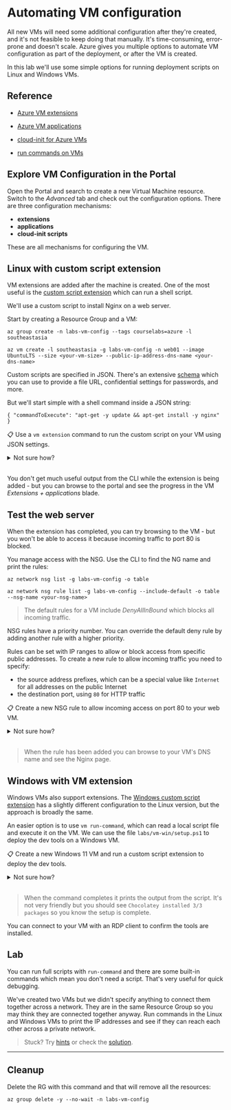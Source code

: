 # Automating VM configuration

All new VMs will need some additional configuration after they're created, and it's not feasible to keep doing that manually. It's time-consuming, error-prone and doesn't scale. Azure gives you multiple options to automate VM configuration as part of the deployment, or after the VM is created. 

In this lab we'll use some simple options for running deployment scripts on Linux and Windows VMs. 

## Reference

- [Azure VM extensions](https://docs.microsoft.com/en-us/azure/virtual-machines/extensions/overview)

- [Azure VM applications](https://docs.microsoft.com/en-us/azure/virtual-machines/vm-applications-how-to?tabs=portal)

- [cloud-init for Azure VMs](https://docs.microsoft.com/en-us/azure/virtual-machines/linux/cloud-init-deep-dive)

- [run commands on VMs](https://docs.microsoft.com/en-us/azure/virtual-machines/run-command-overview)


## Explore VM Configuration in the Portal

Open the Portal and search to create a new Virtual Machine resource. Switch to the _Advanced_ tab and check out the configuration options. There are three configuration mechanisms:

- **extensions** 
- **applications**
- **cloud-init scripts**

These are all mechanisms for configuring the VM.

## Linux with custom script extension

VM extensions are added after the machine is created. One of the most useful is the [custom script extension](https://docs.microsoft.com/en-us/azure/virtual-machines/extensions/custom-script-linux) which can run a shell script.

We'll use a custom script to install Nginx on a web server.

Start by creating a Resource Group and a VM:

```
az group create -n labs-vm-config --tags courselabs=azure -l southeastasia

az vm create -l southeastasia -g labs-vm-config -n web01 --image UbuntuLTS --size <your-vm-size> --public-ip-address-dns-name <your-dns-name>
```

Custom scripts are specified in JSON. There's an extensive [schema](https://docs.microsoft.com/en-us/azure/virtual-machines/extensions/custom-script-linux#extension-schema) which you can use to provide a file URL, confidential settings for passwords, and more. 

But we'll start simple with a shell command inside a JSON string:

```
{ "commandToExecute": "apt-get -y update && apt-get install -y nginx" }
```

📋 Use a `vm extension` command to run the custom script on your VM using JSON settings.

<details>
  <summary>Not sure how?</summary>

Navigate through the help text and you'll see the `set` command applies the extension:

```
az vm extension --help

az vm extension set --help
```

The syntax is a bit clunky because it's the same command for all extensions, so the spec goes into the `settings` parameter. It's easiest to store the JSON string in a variable, but they are treated differently in Bash and PowerShell:

```
# in PowerShell:
$json='{ ""commandToExecute"": ""apt-get -y update && apt-get install -y nginx"" }'

# or Bash:
json='{ "commandToExecute": "apt-get -y update && apt-get install -y nginx" }'
```

Now you can set the custom script extension to run the shell script on the VM:

```
# add the extension:
az vm extension set -g labs-vm-config --vm-name web01 --name customScript --publisher Microsoft.Azure.Extensions --settings "$json"
```

</details><br/>

You don't get much useful output from the CLI while the extension is being added - but you can browse to the portal and see the progress in the VM _Extensions + applications_ blade.

## Test the web server

When the extension has completed, you can try browsing to the VM - but you won't be able to access it because incoming traffic to port 80 is blocked.

You manage access with the NSG. Use the CLI to find the NG name and print the rules:

```
az network nsg list -g labs-vm-config -o table

az network nsg rule list -g labs-vm-config --include-default -o table --nsg-name <your-nsg-name>
```

> The default rules for a VM include _DenyAllInBound_ which blocks all incoming traffic.

NSG rules have a priority number. You can override the default deny rule by adding another rule with a higher priority.

Rules can be set with IP ranges to allow or block access from specific public addresses. To create a new rule to allow incoming traffic you need to specify:

- the source address prefixes, which can be a special value like `Internet` for all addresses on the public Internet
- the destination port, using `80` for HTTP traffic

📋 Create a new NSG rule to allow incoming access on port 80 to your web VM.

<details>
  <summary>Not sure how?</summary>

The `create` command adds a new rule:

```
az network nsg rule create --help
```

Create a rule with higher priority than the default deny rule to allow access on port 80:

```
az network nsg rule create -g labs-vm-config --nsg-name web01NSG -n http --priority 100 --source-address-prefixes Internet --destination-port-ranges 80 --access Allow
```

</details><br/>

> When the rule has been added you can browse to your VM's DNS name and see the Nginx page.

## Windows with VM extension

Windows VMs also support extensions. The [Windows custom script extension](https://docs.microsoft.com/en-us/azure/virtual-machines/extensions/custom-script-windows) has a slightly different configuration to the Linux version, but the approach is broadly the same.

An easier option is to use `vm run-command`, which can read a local script file and execute it on the VM. We can use the file `labs/vm-win/setup.ps1` to deploy the dev tools on a Windows VM.

📋 Create a new Windows 11 VM and run a custom script extension to deploy the dev tools.

<details>
  <summary>Not sure how?</summary>

First create the VM - be sure to use a VM size you have access to, the latest Windows 11 image and a strong password:

```
az vm create -l southeastasia -g labs-vm-config -n dev01 --image <windows-11-image> --size Standard_D4s_v5 --admin-username labs --public-ip-address-dns-name <your-unique-dns-name> --admin-password <your-strong-password>
```

When the VM is created you can run the command:

```
az vm run-command invoke  --command-id RunPowerShellScript -g labs-vm-config --name dev01 --scripts @labs/vm-win/setup.ps1
```

</details><br/>

> When the command completes it prints the output from the script. It's not very friendly but you should see `Chocolatey installed 3/3 packages` so you know the setup is complete.

You can connect to your VM with an RDP client to confirm the tools are installed.

## Lab

You can run full scripts with `run-command` and there are some built-in commands which mean you don't need a script. That's very useful for quick debugging.

We've created two VMs but we didn't specify anything to connect them together across a network. They are in the same Resource Group so you may think they are connected together anyway. Run commands in the Linux and  Windows VMs to print the IP addresses and see if they can reach each other across a private network.

> Stuck? Try [hints](hints.md) or check the [solution](solution.md).

___

## Cleanup

Delete the RG with this command and that will remove all the resources:

```
az group delete -y --no-wait -n labs-vm-config
```